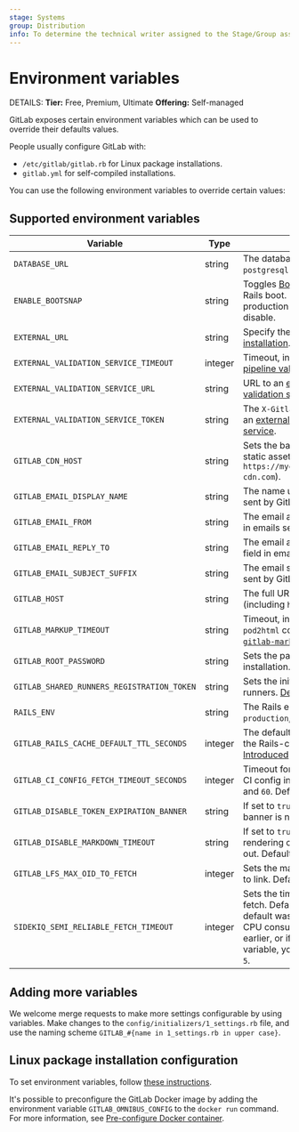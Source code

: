 ```yaml
---
stage: Systems
group: Distribution
info: To determine the technical writer assigned to the Stage/Group associated with this page, see https://handbook.gitlab.com/handbook/product/ux/technical-writing/#assignments
---
```


# Environment variables

DETAILS:
**Tier:** Free, Premium, Ultimate
**Offering:** Self-managed

GitLab exposes certain environment variables which can be used to override
their defaults values.

People usually configure GitLab with:

- `/etc/gitlab/gitlab.rb` for Linux package installations.
- `gitlab.yml` for self-compiled installations.

You can use the following environment variables to override certain values:

## Supported environment variables

| Variable                                   | Type    | Description |
|--------------------------------------------|---------|-------------|
| `DATABASE_URL`                             | string  | The database URL; is of the form: `postgresql://localhost/blog_development`. |
| `ENABLE_BOOTSNAP`                          | string  | Toggles [Bootsnap](https://github.com/Shopify/bootsnap) for speeding up initial Rails boot. Enabled by default for non-production environments. Set to `0` to disable. |
| `EXTERNAL_URL`                             | string  | Specify the external URL at the [time of installation](https://docs.gitlab.com/omnibus/settings/configuration.html#specifying-the-external-url-at-the-time-of-installation). |
| `EXTERNAL_VALIDATION_SERVICE_TIMEOUT`      | integer | Timeout, in seconds, for an [external CI/CD pipeline validation service](cicd/external_pipeline_validation.md). Default is `5`. |
| `EXTERNAL_VALIDATION_SERVICE_URL`          | string  | URL to an [external CI/CD pipeline validation service](cicd/external_pipeline_validation.md). |
| `EXTERNAL_VALIDATION_SERVICE_TOKEN`        | string  | The `X-Gitlab-Token` for authentication with an [external CI/CD pipeline validation service](cicd/external_pipeline_validation.md). |
| `GITLAB_CDN_HOST`                          | string  | Sets the base URL for a CDN to serve static assets (for example, `https://mycdnsubdomain.fictional-cdn.com`). |
| `GITLAB_EMAIL_DISPLAY_NAME`                | string  | The name used in the **From** field in emails sent by GitLab. |
| `GITLAB_EMAIL_FROM`                        | string  | The email address used in the **From** field in emails sent by GitLab. |
| `GITLAB_EMAIL_REPLY_TO`                    | string  | The email address used in the **Reply-To** field in emails sent by GitLab. |
| `GITLAB_EMAIL_SUBJECT_SUFFIX`              | string  | The email subject suffix used in emails sent by GitLab. |
| `GITLAB_HOST`                              | string  | The full URL of the GitLab server (including `http://` or `https://`). |
| `GITLAB_MARKUP_TIMEOUT`                    | string  | Timeout, in seconds, for `rest2html` and `pod2html` commands executed by the [`gitlab-markup` gem](https://gitlab.com/gitlab-org/gitlab-markup/). Default is `10`. |
| `GITLAB_ROOT_PASSWORD`                     | string  | Sets the password for the `root` user on installation. |
| `GITLAB_SHARED_RUNNERS_REGISTRATION_TOKEN` | string  | Sets the initial registration token used for runners. [Deprecated in GitLab 16.11](https://gitlab.com/gitlab-org/gitlab/-/merge_requests/148310). |
| `RAILS_ENV`                                | string  | The Rails environment; can be one of `production`, `development`, `staging`, or `test`. |
| `GITLAB_RAILS_CACHE_DEFAULT_TTL_SECONDS`   | integer | The default TTL used for entries stored in the Rails-cache. Default is `28800`. [Introduced](https://gitlab.com/gitlab-org/gitlab/-/merge_requests/95042) in 15.3. |
| `GITLAB_CI_CONFIG_FETCH_TIMEOUT_SECONDS`   | integer | Timeout for resolving remote includes in CI config in seconds. Must be between `0` and `60`. Default is `30`. [Introduced](https://gitlab.com/gitlab-org/gitlab/-/merge_requests/116383) in 15.11. |
| `GITLAB_DISABLE_TOKEN_EXPIRATION_BANNER`   | string  | If set to `true`, `1`, or `yes`, the token expiration banner is not shown. Default is `false`. |
| `GITLAB_DISABLE_MARKDOWN_TIMEOUT`          | string  | If set to `true`, `1`, or `yes`, Markdown rendering on the backend does not time out. Default is `false`. [Introduced](https://gitlab.com/gitlab-org/gitlab/-/merge_requests/163662) in 17.4. |
| `GITLAB_LFS_MAX_OID_TO_FETCH`              | integer | Sets the maximum number of LFS objects to link. Default is `100,000`. |
| `SIDEKIQ_SEMI_RELIABLE_FETCH_TIMEOUT`      | integer | Sets the timeout for Sidekiq semi-reliable fetch. Default is `5`. [Before GitLab 16.7](https://gitlab.com/gitlab-org/gitlab/-/merge_requests/139583), default was `3`. If you experience high Redis CPU consumption on GitLab 16.6 and earlier, or if you have customized this variable, you should update this variable to `5`. |

## Adding more variables

We welcome merge requests to make more settings configurable by using variables.
Make changes to the `config/initializers/1_settings.rb` file, and use the
naming scheme `GITLAB_#{name in 1_settings.rb in upper case}`.

## Linux package installation configuration

To set environment variables, follow [these instructions](https://docs.gitlab.com/omnibus/settings/environment-variables.html).

It's possible to preconfigure the GitLab Docker image by adding the environment
variable `GITLAB_OMNIBUS_CONFIG` to the `docker run` command.
For more information, see [Pre-configure Docker container](../install/docker/configuration.md#pre-configure-docker-container).
